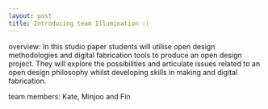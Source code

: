 ```yaml
---
layout: post
title: Introducing team Illumination :)
---
```


overview:
In this studio paper students will utilise open design methodologies and digital fabrication tools to produce an open design project. They will explore the possibilities and articulate issues related to an open design philosophy whilst developing skills in making and digital fabrication.

team members: Kate, Minjoo and Fin